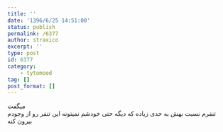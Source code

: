 ```yaml
---
title: ''
date: '1396/6/25 14:51:00'
status: publish
permalink: /6377
author: straxico
excerpt: ''
type: post
id: 6377
category:
    - tytomood
tag: []
post_format: []
---
```

میگفت  
تنفرم نسبت بهش به حدی زیاده که دیگه حتی خودشم نمیتونه این تنفر رو از وجودم بیرون کنه